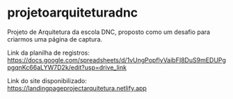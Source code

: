# projetoarquiteturadnc
Projeto de Arquitetura da escola DNC, proposto como um desafio para criarmos uma página de captura.

Link da planilha de registros: https://docs.google.com/spreadsheets/d/1vUngPopflyVaibFI8DuS9mEDUPgpgqnKc66aLYW7D2k/edit?usp=drive_link

Link do site disponibilizado: https://landingpageprojectarquitetura.netlify.app
